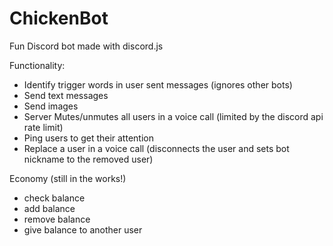 # ChickenBot
Fun Discord bot made with discord.js

Functionality:
+ Identify trigger words in user sent messages (ignores other bots)
+ Send text messages
+ Send images
+ Server Mutes/unmutes all users in a voice call (limited by the discord api rate limit)
+ Ping users to get their attention
+ Replace a user in a voice call (disconnects the user and sets bot nickname to the removed user)

Economy (still in the works!)
+ check balance
+ add balance
+ remove balance
+ give balance to another user
